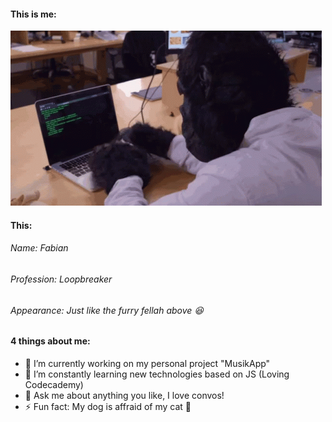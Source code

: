 #### This is me:

![ME XD](tenor.gif)

#### This:

###### Name: Fabian
###### Profession: Loopbreaker
###### Appearance: Just like the furry fellah above 😆

#### 4 things about me:

- 🔭 I’m currently working on my personal project "MusikApp"
- 🌱 I’m constantly learning new technologies based on JS (Loving Codecademy)
- 💬 Ask me about anything you like, I love convos!
- ⚡ Fun fact: My dog is affraid of my cat 🤔
